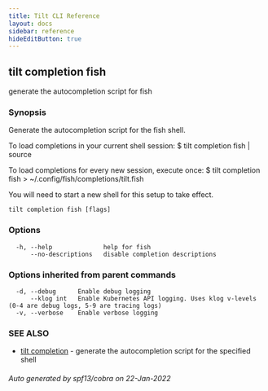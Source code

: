 ```yaml
---
title: Tilt CLI Reference
layout: docs
sidebar: reference
hideEditButton: true
---
```

## tilt completion fish

generate the autocompletion script for fish

### Synopsis


Generate the autocompletion script for the fish shell.

To load completions in your current shell session:
$ tilt completion fish | source

To load completions for every new session, execute once:
$ tilt completion fish > ~/.config/fish/completions/tilt.fish

You will need to start a new shell for this setup to take effect.


```
tilt completion fish [flags]
```

### Options

```
  -h, --help              help for fish
      --no-descriptions   disable completion descriptions
```

### Options inherited from parent commands

```
  -d, --debug      Enable debug logging
      --klog int   Enable Kubernetes API logging. Uses klog v-levels (0-4 are debug logs, 5-9 are tracing logs)
  -v, --verbose    Enable verbose logging
```

### SEE ALSO

* [tilt completion](tilt_completion.html)	 - generate the autocompletion script for the specified shell

###### Auto generated by spf13/cobra on 22-Jan-2022
